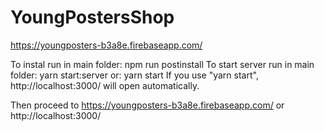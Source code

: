 # YoungPostersShop

https://youngposters-b3a8e.firebaseapp.com/

To instal run in main folder: npm run postinstall
To start server run in main folder: yarn start:server
                                or: yarn start
If you use "yarn start", http://localhost:3000/  will open automatically.
                               
Then proceed to https://youngposters-b3a8e.firebaseapp.com/ or http://localhost:3000/ 
